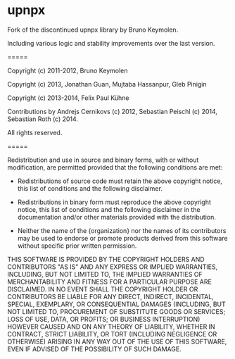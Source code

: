 upnpx
=====

Fork of the discontinued upnpx library by Bruno Keymolen.

Including various logic and stability improvements over the last version.

=====

Copyright (c) 2011-2012, Bruno Keymolen

Copyright (c) 2013, Jonathan Guan, Mujtaba Hassanpur, Gleb Pinigin

Copyright (c) 2013-2014, Felix Paul Kühne

Contributions by Andrejs Cernikovs (c) 2012, Sebastian Peischl (c) 2014, Sebastian Roth (c) 2014.

All rights reserved.

=====

Redistribution and use in source and binary forms, with or without modification,
are permitted provided that the following conditions are met:

* Redistributions of source code must retain the above copyright notice, this
  list of conditions and the following disclaimer.

* Redistributions in binary form must reproduce the above copyright notice, this
  list of conditions and the following disclaimer in the documentation and/or
  other materials provided with the distribution.

* Neither the name of the {organization} nor the names of its
  contributors may be used to endorse or promote products derived from
  this software without specific prior written permission.

THIS SOFTWARE IS PROVIDED BY THE COPYRIGHT HOLDERS AND CONTRIBUTORS "AS IS" AND
ANY EXPRESS OR IMPLIED WARRANTIES, INCLUDING, BUT NOT LIMITED TO, THE IMPLIED
WARRANTIES OF MERCHANTABILITY AND FITNESS FOR A PARTICULAR PURPOSE ARE
DISCLAIMED. IN NO EVENT SHALL THE COPYRIGHT HOLDER OR CONTRIBUTORS BE LIABLE FOR
ANY DIRECT, INDIRECT, INCIDENTAL, SPECIAL, EXEMPLARY, OR CONSEQUENTIAL DAMAGES
(INCLUDING, BUT NOT LIMITED TO, PROCUREMENT OF SUBSTITUTE GOODS OR SERVICES;
LOSS OF USE, DATA, OR PROFITS; OR BUSINESS INTERRUPTION) HOWEVER CAUSED AND ON
ANY THEORY OF LIABILITY, WHETHER IN CONTRACT, STRICT LIABILITY, OR TORT
(INCLUDING NEGLIGENCE OR OTHERWISE) ARISING IN ANY WAY OUT OF THE USE OF THIS
SOFTWARE, EVEN IF ADVISED OF THE POSSIBILITY OF SUCH DAMAGE.